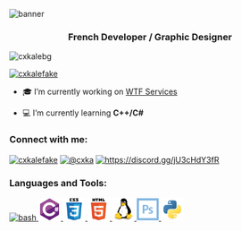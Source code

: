 ![banner](https://i.pinimg.com/originals/10/27/f8/1027f80aeabcbb74a2e698be71829e9e.gif) 

<h3 align="center">French Developer / Graphic Designer</h3>

<p align="left"> <img src="https://komarev.com/ghpvc/?username=cxkalebg&label=Profile%20views&color=0e75b6&style=flat" alt="cxkalebg" /> </p>

<p align="left"> <a href="https://twitter.com/cxkalefake" target="blank"><img src="https://img.shields.io/twitter/follow/cxkalefake?logo=twitter&style=for-the-badge" alt="cxkalefake" /></a> </p>

- 🎓 I’m currently working on [WTF Services](https://discord.gg/4GnKnkgKWF)

- 💻 I’m currently learning **C++/C#**

<h3 align="left">Connect with me:</h3>
<p align="left">
<a href="https://twitter.com/cxkalefake" target="blank"><img align="center" src="https://raw.githubusercontent.com/rahuldkjain/github-profile-readme-generator/master/src/images/icons/Social/twitter.svg" alt="cxkalefake" height="30" width="40" /></a>
<a href="https://www.behance.net/@cxka" target="blank"><img align="center" src="https://raw.githubusercontent.com/rahuldkjain/github-profile-readme-generator/master/src/images/icons/Social/behance.svg" alt="@cxka" height="30" width="40" /></a>
<a href="https://discord.gg/https://discord.gg/jU3cHdY3fR" target="blank"><img align="center" src="https://raw.githubusercontent.com/rahuldkjain/github-profile-readme-generator/master/src/images/icons/Social/discord.svg" alt="https://discord.gg/jU3cHdY3fR" height="30" width="40" /></a>
</p>

<h3 align="left">Languages and Tools:</h3>
<p align="left"> <a href="https://www.gnu.org/software/bash/" target="_blank" rel="noreferrer"> <img src="https://www.vectorlogo.zone/logos/gnu_bash/gnu_bash-icon.svg" alt="bash" width="40" height="40"/> </a> <a href="https://www.w3schools.com/cs/" target="_blank" rel="noreferrer"> <img src="https://raw.githubusercontent.com/devicons/devicon/master/icons/csharp/csharp-original.svg" alt="csharp" width="40" height="40"/> </a> <a href="https://www.w3schools.com/css/" target="_blank" rel="noreferrer"> <img src="https://raw.githubusercontent.com/devicons/devicon/master/icons/css3/css3-original-wordmark.svg" alt="css3" width="40" height="40"/> </a> <a href="https://www.w3.org/html/" target="_blank" rel="noreferrer"> <img src="https://raw.githubusercontent.com/devicons/devicon/master/icons/html5/html5-original-wordmark.svg" alt="html5" width="40" height="40"/> </a> <a href="https://www.linux.org/" target="_blank" rel="noreferrer"> <img src="https://raw.githubusercontent.com/devicons/devicon/master/icons/linux/linux-original.svg" alt="linux" width="40" height="40"/> </a> <a href="https://www.photoshop.com/en" target="_blank" rel="noreferrer"> <img src="https://raw.githubusercontent.com/devicons/devicon/master/icons/photoshop/photoshop-line.svg" alt="photoshop" width="40" height="40"/> </a> <a href="https://www.python.org" target="_blank" rel="noreferrer"> <img src="https://raw.githubusercontent.com/devicons/devicon/master/icons/python/python-original.svg" alt="python" width="40" height="40"/> </a> </p>
